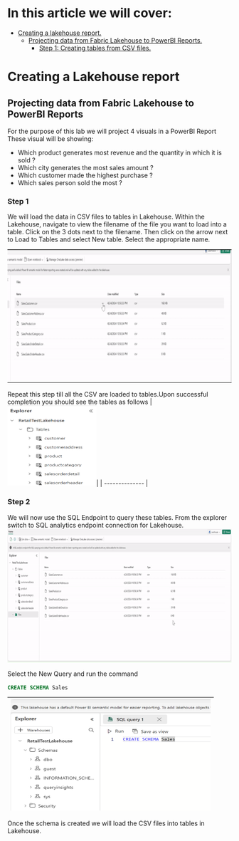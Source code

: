 # In this article we will cover:

* [Creating a lakehouse report.](#creating-a-lakehouse-report)
  * [Projecting data from Fabric Lakehouse to PowerBI Reports.](#projecting-data-from-fabric-lakehouse-to-powerbi-reports)
    * [Step 1: Creating tables from CSV files.](#step-1)

# Creating a Lakehouse report

## Projecting data from Fabric Lakehouse to PowerBI Reports

For the purpose of this lab we will project 4 visuals in a PowerBI Report
These visual will be showing:

* Which product generates most revenue and the quantity in which it is sold ?
* Which city generates the most sales amount ?
* Which customer made the highest purchase ?
* Which sales person sold the most ?

### Step 1

We will load the data in CSV files to tables in Lakehouse. Within the Lakehouse, navigate to view the filename of the file you want to load into a table. Click on the 3 dots next to the filename. Then click on the arrow next to Load to Tables and select New table. Select the appropriate name.

<img src='/Assests/Media/LoadTable.gif' width='800' height='300'>

Repeat this step till all the CSV are loaded to tables.Upon successful completion you should see the tables as follows
|<img src='/Assests/Media/TablesLoaded.PNG' width='200' height='180'>|
| -------------- |

### Step 2

We will now use the SQL Endpoint to query these tables. From the explorer switch to SQL analytics endpoint connection for Lakehouse.
<img src='/Assests/Media/SQLEndpoint.gif' width='800' height='300'>



<Extra>

Select the New Query and run the command 
```sql
CREATE SCHEMA Sales
```
|<img src='/Assests/Media/CreateSchema.PNG' width='450' height='250'>|
| -------------- |
Once the schema is created we will load the CSV files into tables in Lakehouse.
